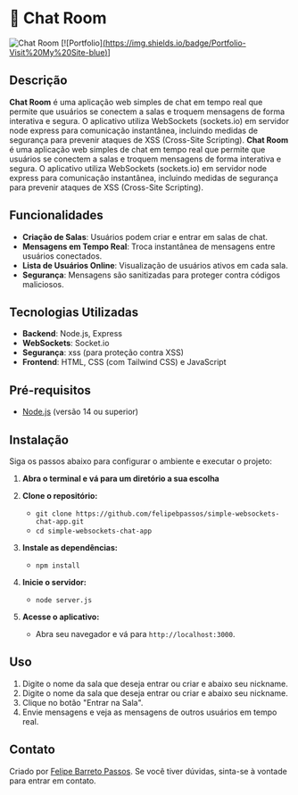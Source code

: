 # 💬 Chat Room

![Chat Room](https://via.placeholder.com/600x200?text=Chat+Room)
[![Portfolio][(https://img.shields.io/badge/Portfolio-Visit%20My%20Site-blue)](https://simple-websockets-chat-app-a1z6.onrender.com)]

## Descrição

**Chat Room** é uma aplicação web simples de chat em tempo real que permite que usuários se conectem a salas e troquem mensagens de forma interativa e segura. O aplicativo utiliza WebSockets (sockets.io) em servidor node express para comunicação instantânea, incluindo medidas de segurança para prevenir ataques de XSS (Cross-Site Scripting).
**Chat Room** é uma aplicação web simples de chat em tempo real que permite que usuários se conectem a salas e troquem mensagens de forma interativa e segura. O aplicativo utiliza WebSockets (sockets.io) em servidor node express para comunicação instantânea, incluindo medidas de segurança para prevenir ataques de XSS (Cross-Site Scripting).

## Funcionalidades

- **Criação de Salas**: Usuários podem criar e entrar em salas de chat.
- **Mensagens em Tempo Real**: Troca instantânea de mensagens entre usuários conectados.
- **Lista de Usuários Online**: Visualização de usuários ativos em cada sala.
- **Segurança**: Mensagens são sanitizadas para proteger contra códigos maliciosos.

## Tecnologias Utilizadas

- **Backend**: Node.js, Express
- **WebSockets**: Socket.io
- **Segurança**: xss (para proteção contra XSS)
- **Frontend**: HTML, CSS (com Tailwind CSS) e JavaScript

## Pré-requisitos

- [Node.js](https://nodejs.org/) (versão 14 ou superior)

## Instalação

Siga os passos abaixo para configurar o ambiente e executar o projeto:

1. **Abra o terminal e vá para um diretório a sua escolha**

2. **Clone o repositório:**
   - `git clone https://github.com/felipebpassos/simple-websockets-chat-app.git`
   - `cd simple-websockets-chat-app`

3. **Instale as dependências:**
   - `npm install`

3. **Inicie o servidor:**
   - `node server.js`

4. **Acesse o aplicativo:**
   - Abra seu navegador e vá para `http://localhost:3000`.

## Uso

1. Digite o nome da sala que deseja entrar ou criar e abaixo seu nickname.
1. Digite o nome da sala que deseja entrar ou criar e abaixo seu nickname.
2. Clique no botão "Entrar na Sala".
3. Envie mensagens e veja as mensagens de outros usuários em tempo real.

## Contato

Criado por [Felipe Barreto Passos](https://github.com/felipebpassos). Se você tiver dúvidas, sinta-se à vontade para entrar em contato.
